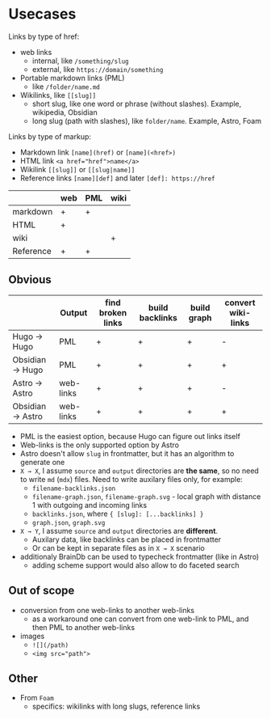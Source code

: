 # Usecases

Links by type of href:

- web links
  - internal, like `/something/slug`
  - external, like `https://domain/something`
- Portable markdown links (PML)
  - like `/folder/name.md`
- Wikilinks, like `[[slug]]`
  - short slug, like one word or phrase (without slashes). Example, wikipedia, Obsidian
  - long slug (path with slashes), like `folder/name`. Example, Astro, Foam

Links by type of markup:

- Markdown link `[name](href)` or `[name](<href>)`
- HTML link `<a href="href">name</a>`
- Wikilink `[[slug]]` or `[[slug|name]]`
- Reference links `[name][def]` and later `[def]: https://href`

|           | web | PML | wiki |
| --------- | --- | --- | ---- |
| markdown  | +   | +   |      |
| HTML      | +   |     |      |
| wiki      |     |     | +    |
| Reference | +   | +   |      |

## Obvious

|                  | Output    | find broken links | build backlinks | build graph | convert wiki-links |
| ---------------- | --------- | ----------------- | --------------- | ----------- | ------------------ |
| Hugo → Hugo      | PML       | +                 | +               | +           | -                  |
| Obsidian → Hugo  | PML       | +                 | +               | +           | +                  |
| Astro → Astro    | web-links | +                 | +               | +           | -                  |
| Obsidian → Astro | web-links | +                 | +               | +           | +                  |

- PML is the easiest option, because Hugo can figure out links itself
- Web-links is the only supported option by Astro
- Astro doesn't allow `slug` in frontmatter, but it has an algorithm to generate one
- `X → X`, I assume `source` and `output` directories are **the same**, so no need to write `md` (`mdx`) files. Need to write auxilary files only, for example:
  - `filename-backlinks.json`
  - `filename-graph.json`, `filename-graph.svg` - local graph with distance 1 with outgoing and incoming links
  - `backlinks.json`, where `{ [slug]: [...backlinks] }`
  - `graph.json`, `graph.svg`
- `X → Y`, I assume `source` and `output` directories are **different**.
  - Auxilary data, like backlinks can be placed in frontmatter
  - Or can be kept in separate files as in `X → X` scenario
- additionaly BrainDb can be used to typecheck frontmatter (like in Astro)
  - adding scheme support would also allow to do faceted search

## Out of scope

- conversion from one web-links to another web-links
  - as a workaround one can convert from one web-link to PML, and then PML to another web-links
- images
  - `![](/path)`
  - `<img src="path">`

## Other

- From `Foam`
  - specifics: wikilinks with long slugs, reference links
